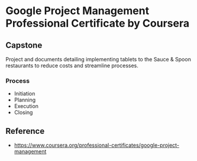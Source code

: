 # Google Project Management Professional Certificate by Coursera

## Capstone
Project and documents detailing implementing tablets to the Sauce & Spoon restaurants to reduce costs and streamline processes.

### Process
- Initiation
- Planning
- Execution
- Closing

## Reference 
- https://www.coursera.org/professional-certificates/google-project-management
